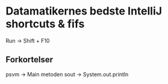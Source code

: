 # Datamatikernes bedste IntelliJ shortcuts & fifs

Run &rightarrow; Shift + F10

## Forkortelser 

psvm &rightarrow; Main metoden
sout &rightarrow; System.out.println
